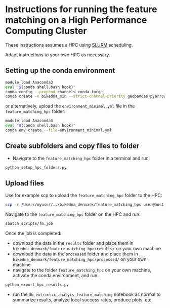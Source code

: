 # Instructions for running the feature matching on a High Performance Computing Cluster

These instructions assumes a HPC using [SLURM](<https://slurm.schedmd.com/overview.html>) scheduling.

Adapt instructions to your own HPC as necessary.

## Setting up the conda environment

```bash
module load Anaconda3
eval "$(conda shell.bash hook)"
conda config --prepend channels conda-forge
conda create -n bikedna_min --strict-channel-priority geopandas pyarrow pyyaml
```

or alternatively, upload the `environment_minimal.yml` file in the `feature_matching_hpc` folder:

```bash
module load Anaconda3
eval "$(conda shell.bash hook)"
conda env create --file=environment_minimal.yml
```

## Create subfolders and copy files to folder

- Navigate to the `feature_matching_hpc` folder in a terminal and run:

```bash
python setup_hpc_folders.py
```

## Upload files

Use for example scp to upload the `feature_matching_hpc` folder to the HPC:

```bash
scp -r /Users/myuser/../bikedna_denmark/feature_matching_hpc user@host:/home/user
```
<!-- scp -r /Users/anev/Dropbox/ITU/repositories/bikedna_denmark/feature_matching_hpc anev@hpc.itu.dk:/home/anev -->

Navigate to the `feature_matching_hpc` folder on the HPC and run:

```bash
sbatch scripts/fm.job
```

Once the job is completed:

- download the data in the `results` folder and place them in `bikedna_denmark/feature_matching_hpc/results/` on your own machine
- download the data in the `processed` folder and place them in `bikedna_denmark/feature_matching_hpc/processed/` on your own machine
- navigate to the folder `feature_matching_hpc` on your own machine, activate the conda environment, and run:

```bash
python export_hpc_results.py
```

- run the `3b_extrinsic_analyis_feature_matching` notebook as normal to summarize results, analyze local success rates, produce plots, etc.
